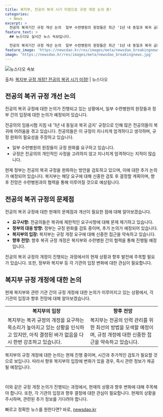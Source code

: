 ```yaml
---
title: 복지부, 전공의 복귀 시기 미정으로 규정 개정 논의 중!
categories:
  - News
excerpt: >
  전공의 복귀기간 규정 개선 논의  일부 수련병원의 원장들은 최근 '1년 내 동일과 복귀 금지' 내용이 담긴 …
feature_text: >
  ## 뉴스다오 실시간 뉴스 속보입니다.

  전공의 복귀기간 규정 개선 논의  일부 수련병원의 원장들은 최근 '1년 내 동일과 복귀 금지' 내용이 담긴 …
feature_image: 'https://newsdao.kr/res/images/meta/newsdao_breakingnews.jpg'
image: 'https://newsdao.kr/res/images/meta/newsdao_breakingnews.jpg'
---
```


![뉴스다오 속보](https://newsdao.kr/res/images/meta/newsdao_breakingnews.jpg)

<p>출처: <a href="https://newsdao.kr/4528" rel="dofollow">복지부 규정 개정? 전공의 복귀 시기 미정!</a> | 뉴스다오</p>

<h2 data-ke-size="size26">전공의 복귀 규정 개선 논의</h2>
전공의 복귀 규정에 대한 논의가 진행되고 있는 상황에서, 일부 수련병원의 원장들과 정부 간의 입장에 대한 논의가 예정되어 있습니다.

<p data-ke-size="size16">전공의의 임용시험 지침 내 '1년 내 동일과 복귀 금지' 규정으로 인해 많은 전공의들이 복귀에 어려움을 겪고 있습니다. 전공의들은 이 규정이 지나치게 엄격하다고 생각하며, 규정 완화의 필요성을 주장하고 있습니다.</p>

<ul>
  <li>일부 수련병원의 원장들이 규정 완화를 요구하고 있습니다.</li>
  <li>규정은 전공의의 개인적인 사정을 고려하지 않고 지나치게 엄격하다는 지적이 많습니다.</li>
</ul>

<p data-ke-size="size16">현재 정부는 전공의 복귀 규정을 완화하는 방안을 검토하고 있으며, 이에 대한 추가 논의가 예정되어 있습니다. 복지부는 해당 요구에 대해 신중한 검토 후 결정할 계획이며, 향후 전망은 수련병원과의 협력을 통해 이루어질 것으로 예상됩니다.</p>

<h2 data-ke-size="size26">전공의 복귀 규정의 문제점</h2>
전공의 복귀 규정에 대한 현재의 문제점과 개선이 필요한 점에 대해 알아보겠습니다.

<ul>
  <li><b>요구사항:</b> 전공의들은 복귀에 제한적인 요구사항에 대해 문제 제기하고 있습니다.</li>
  <li><b>정부의 대응 방향:</b> 정부는 규정 완화를 검토 중이며, 추가 논의가 예정되어 있습니다.</li>
  <li><b>복지부의 입장:</b> 복지부는 규정 개정 요구에 대해 신중한 접근을 약속하고 있습니다.</li>
  <li><b>향후 전망:</b> 향후 복귀 규정 개정은 복지부와 수련병원 간의 협력을 통해 진행될 예정입니다.</li>
</ul>

<p data-ke-size="size16">전공의 복귀 규정의 개정이 진행되는 과정에서의 현재 상황과 향후 발전에 주목할 필요가 있습니다. 또한, 정부와 복지부 등 각 기관의 입장 변화에 대한 관심이 필요합니다.</p>

<h2 data-ke-size="size26">복지부 규정 개정에 대한 논의</h2>
현재 복지부와 관련 기관 간의 규정 개정에 대한 논의가 이루어지고 있는 상황에서, 각 기관의 입장과 향후 전망에 대해 알아보겠습니다.

<table>
  <tr>
    <td style="text-align: center; height: 17px;"><b>복지부의 입장</b></td>
    <td style="text-align: center; height: 17px;"><b>향후 전망</b></td>
  </tr>
  <tr>
    <td>복지부는 복귀 규정의 개정을 요구하는 목소리가 높아지고 있는 상황을 인식하고 있지만, 아직 결정된 바가 없음을 다시 한번 강조하고 있습니다.</td>
    <td>복지부는 전공의 인력 관리를 위한 최선의 방법을 모색할 예정이며, 규정 개정에 대한 신중한 접근을 약속하고 있습니다.</td>
  </tr>
</table>

<p data-ke-size="size16">복지부의 규정 개정에 대한 논의는 현재 진행 중이며, 시간과 추가적인 검토가 필요할 것으로 보입니다. 따라서 향후 복지부의 입장에 변화가 있을 경우, 즉시 관련 정보가 제공될 예정입니다.</p>

<p data-ke-size="size16">&nbsp;</p>

이와 같은 규정 개정 논의가 진행되는 과정에서, 현재의 상황과 향후 변화에 대해 주목해야 합니다. 또한, 각 기관의 입장과 향후 결정에 대한 관심이 필요합니다. 현재의 상황을 주시하며, 관련된 추가 정보를 기다려야 합니다. 

빠르고 정확한 뉴스를 원한다면? 바로, <a href="https://newsdao.kr" rel="dofollow">newsdao.kr</a>


